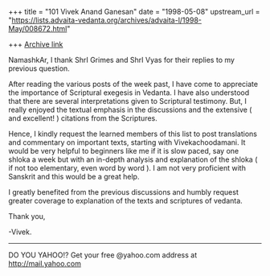 +++
title = "101 Vivek Anand Ganesan"
date = "1998-05-08"
upstream_url = "https://lists.advaita-vedanta.org/archives/advaita-l/1998-May/008672.html"

+++
[Archive link](https://lists.advaita-vedanta.org/archives/advaita-l/1998-May/008672.html)

NamashkAr,
   I thank ShrI Grimes and ShrI Vyas for their replies to my previous
question.

   After reading the various posts of the week past, I have come to
appreciate the importance of Scriptural exegesis in Vedanta.  I have
also understood that there are several interpretations given to
Scriptural testimony.  But, I really enjoyed the textual emphasis in
the discussions and the extensive ( and excellent! ) citations from
the Scriptures.

   Hence, I kindly request the learned members of this list to post
translations and commentary on important texts, starting with
Vivekachoodamani.  It would be very helpful to beginners like me if it
is slow paced, say one shloka a week but with an in-depth analysis and
explanation of the shloka ( if not too elementary, even word by word
).  I am not very proficient with Sanskrit and this would be a great
help.

   I greatly benefited from the previous discussions and humbly
request greater coverage to explanation of the texts and scriptures of
vedanta.

Thank you,

-Vivek.

_________________________________________________________
DO YOU YAHOO!?
Get your free @yahoo.com address at http://mail.yahoo.com

